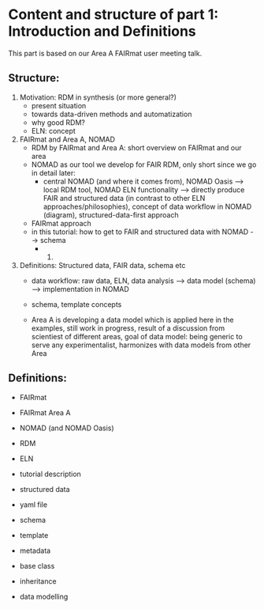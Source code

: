 # Content and structure of part 1: Introduction and Definitions

This part is based on our Area A FAIRmat user meeting talk.

## Structure:
1. Motivation: RDM in synthesis (or more general?)
   * present situation 
   * towards data-driven methods and automatization
   * why good RDM?
   * ELN: concept 
2. FAIRmat and Area A, NOMAD
   * RDM by FAIRmat and Area A: short overview on FAIRmat and our area
   * NOMAD as our tool we develop for FAIR RDM, only short since we go in detail later:
     * central NOMAD (and where it comes from), NOMAD Oasis --> local RDM tool, NOMAD ELN functionality --> directly produce FAIR and structured data (in contrast to other ELN approaches/philosophies), concept of data workflow in NOMAD (diagram), structured-data-first approach
   * FAIRmat approach
   * in this tutorial: how to get to FAIR and structured data with NOMAD --> schema 
     * 1. 
3. Definitions: Structured data, FAIR data, schema etc
   * data workflow: raw data, ELN, data analysis --> data model (schema) --> implementation in NOMAD
   * schema, template concepts
   
   * Area A is developing a data model which is applied here in the examples, still work in progress, result of a discussion from scientiest of different areas, goal of data model: being generic to serve any experimentalist, harmonizes with data models from other Area



## Definitions:
* FAIRmat
* FAIRmat Area A
* NOMAD (and NOMAD Oasis)
* RDM
* ELN
* tutorial description

* structured data
* yaml file
* schema
* template
* metadata
* base class
* inheritance
* data modelling 
